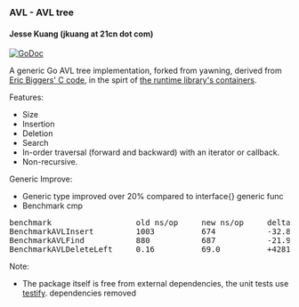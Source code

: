 ### AVL - AVL tree
#### Jesse Kuang (jkuang at 21cn dot com)

[![GoDoc](https://godoc.org/github.com/kjx98/go-avl.git?status.svg)](https://godoc.org/github.com/kjx98/go-avl.git)

A generic Go AVL tree implementation, forked from yawning, derived from
[Eric Biggers' C code][1], in the spirt of [the runtime library's containers][2].

Features:

 * Size
 * Insertion
 * Deletion
 * Search
 * In-order traversal (forward and backward) with an iterator or callback.
 * Non-recursive.

Generic Improve:
 * Generic type improved over 20% compared to interface{} generic func
 * Benchmark cmp
<pre>
benchmark                  old ns/op     new ns/op     delta
BenchmarkAVLInsert         1003          674           -32.83%
BenchmarkAVLFind           880           687           -21.92%
BenchmarkAVLDeleteLeft     0.16          69.0          +42812.26%
</pre>

Note:

 * The package itself is free from external dependencies, the unit tests use
   [testify][3]. dependencies removed

[1]: https://github.com/ebiggers/avl_tree
[2]: https://golang.org/pkg/container
[3]: https://github.com/stretchr/testify
